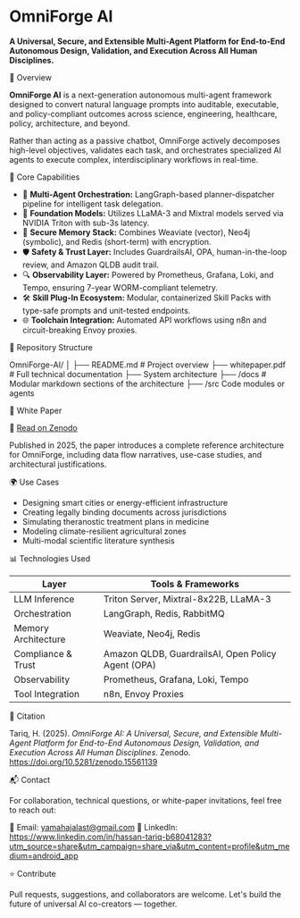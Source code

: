 # OmniForge AI

**A Universal, Secure, and Extensible Multi-Agent Platform for End-to-End Autonomous Design, Validation, and Execution Across All Human Disciplines.**





 🧠 Overview

**OmniForge AI** is a next-generation autonomous multi-agent framework designed to convert natural language prompts into auditable, executable, and policy-compliant outcomes across science, engineering, healthcare, policy, architecture, and beyond.

Rather than acting as a passive chatbot, OmniForge actively decomposes high-level objectives, validates each task, and orchestrates specialized AI agents to execute complex, interdisciplinary workflows in real-time.



🚀 Core Capabilities

- 🧩 **Multi-Agent Orchestration:** LangGraph-based planner-dispatcher pipeline for intelligent task delegation.
- 🧠 **Foundation Models:** Utilizes LLaMA-3 and Mixtral models served via NVIDIA Triton with sub-3s latency.
- 🔐 **Secure Memory Stack:** Combines Weaviate (vector), Neo4j (symbolic), and Redis (short-term) with encryption.
- 🛡️ **Safety & Trust Layer:** Includes GuardrailsAI, OPA, human-in-the-loop review, and Amazon QLDB audit trail.
- 🔍 **Observability Layer:** Powered by Prometheus, Grafana, Loki, and Tempo, ensuring 7-year WORM-compliant telemetry.
- 🛠️ **Skill Plug-In Ecosystem:** Modular, containerized Skill Packs with type-safe prompts and unit-tested endpoints.
- 🌐 **Toolchain Integration:** Automated API workflows using n8n and circuit-breaking Envoy proxies.



 📁 Repository Structure

OmniForge-AI/ │ ├── README.md                # Project overview ├── whitepaper.pdf           # Full technical documentation ├──
System architecture ├── /docs                    # Modular markdown sections of the architecture ├── /src                      Code modules or agents 



 📄 White Paper

📘 [Read on Zenodo](https://doi.org/10.5281/zenodo.15561139)

Published in 2025, the paper introduces a complete reference architecture for OmniForge, including data flow narratives, use-case studies, and architectural justifications.



 🌍 Use Cases

- Designing smart cities or energy-efficient infrastructure
- Creating legally binding documents across jurisdictions
- Simulating theranostic treatment plans in medicine
- Modeling climate-resilient agricultural zones
- Multi-modal scientific literature synthesis



 📊 Technologies Used

| Layer                 | Tools & Frameworks                                   |
|----------------------|------------------------------------------------------|
| LLM Inference        | Triton Server, Mixtral-8x22B, LLaMA-3                |
| Orchestration        | LangGraph, Redis, RabbitMQ                           |
| Memory Architecture  | Weaviate, Neo4j, Redis                               |
| Compliance & Trust   | Amazon QLDB, GuardrailsAI, Open Policy Agent (OPA)  |
| Observability        | Prometheus, Grafana, Loki, Tempo                     |
| Tool Integration     | n8n, Envoy Proxies                                   |


 📑 Citation

Tariq, H. (2025). *OmniForge AI: A Universal, Secure, and Extensible Multi-Agent Platform for End-to-End Autonomous Design, Validation, and Execution Across All Human Disciplines*. Zenodo. https://doi.org/10.5281/zenodo.15561139



 📬 Contact

For collaboration, technical questions, or white-paper invitations, feel free to reach out:

📧 Email: yamahajalast@gmail.com
🔗 LinkedIn: https://www.linkedin.com/in/hassan-tariq-b68041283?utm_source=share&utm_campaign=share_via&utm_content=profile&utm_medium=android_app



 



 ⭐ Contribute

Pull requests, suggestions, and collaborators are welcome. Let's build the future of universal AI co-creators — together.
